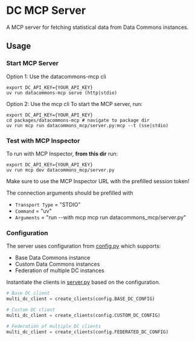 # DC MCP Server

A MCP server for fetching statistical data from Data Commons instances.

## Usage


### Start MCP Server

Option 1: Use the datacommons-mcp cli
```
export DC_API_KEY={YOUR_API_KEY}
uv run datacommons-mcp serve (http|stdio)
```

Option 2: Use the mcp cli
To start the MCP server, run:
```
export DC_API_KEY={YOUR_API_KEY}
cd packages/datacommons-mcp # navigate to package dir
uv run mcp run datacommons_mcp/server.py:mcp --t (sse|stdio)
```


### Test with MCP Inspector
To run with MCP Inspector, **from this dir** run:

```
export DC_API_KEY={YOUR_API_KEY}
uv run mcp dev datacommons_mcp/server.py
```

Make sure to use the MCP Inspector URL with the prefilled session token!

The connection arguments should be prefilled with 
* `Transport Type` = "STDIO"
* `Command` = "uv"
* `Arguments` = "run --with mcp mcp run datacommons_mcp/server.py"

### Configuration

The server uses configuration from [config.py](config.py) which supports:

- Base Data Commons instance
- Custom Data Commons instances
- Federation of multiple DC instances

Instantiate the clients in [server.py](server.py) based on the configuration.

```python
# Base DC client
multi_dc_client = create_clients(config.BASE_DC_CONFIG)

# Custom DC client
multi_dc_client = create_clients(config.CUSTOM_DC_CONFIG)

# Federation of multiple DC clients
multi_dc_client = create_clients(config.FEDERATED_DC_CONFIG)
```